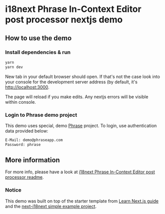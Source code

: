# i18next Phrase In-Context Editor post processor nextjs demo

## How to use the demo

### Install dependencies & run

```bash
yarn
yarn dev
```

New tab in your default browser should open. If that's not the case look into your console for the development server address (by default, it's [http://localhost:3000](http://localhost:3000).

The page will reload if you make edits.
Any nextjs errors will be visible within console.

### Login to Phrase demo project

This demo uses special, demo [Phrase](https://phrase.com) project. To login, use authentication data provided below:

```bash
E-Mail: demo@phraseapp.com
Password: phrase
```

## More information

For more info, please have a look at [i18next Phrase In-Context Editor post processor readme](https://github.com/phrase/i18next-phrase-in-context-editor-post-processor).

### Notice

This demo was built on top of the starter template from [Learn Next.js guide](https://nextjs.org/learn) and the [next-i18next simple example project](https://github.com/isaachinman/next-i18next/tree/master/examples/simple).
